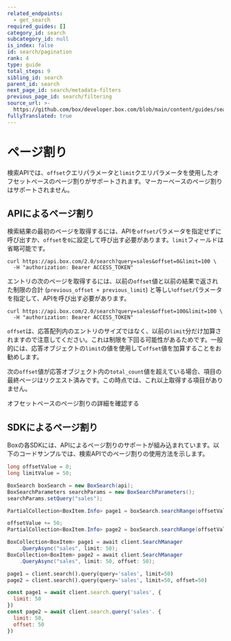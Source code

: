 ```yaml
---
related_endpoints:
  - get_search
required_guides: []
category_id: search
subcategory_id: null
is_index: false
id: search/pagination
rank: 4
type: guide
total_steps: 9
sibling_id: search
parent_id: search
next_page_id: search/metadata-filters
previous_page_id: search/filtering
source_url: >-
  https://github.com/box/developer.box.com/blob/main/content/guides/search/4-pagination.md
fullyTranslated: true
---
```

# ページ割り

検索APIでは、`offset`クエリパラメータと`limit`クエリパラメータを使用したオフセットベースのページ割りがサポートされます。マーカーベースのページ割りはサポートされません。

## APIによるページ割り

検索結果の最初のページを取得するには、APIを`offset`パラメータを指定せずに呼び出すか、`offset`を`0`に設定して呼び出す必要があります。`limit`フィールドは省略可能です。

```curl
curl https://api.box.com/2.0/search?query=sales&offset=0&limit=100 \
  -H "authorization: Bearer ACCESS_TOKEN"
```

エントリの次のページを取得するには、以前の`offset`値と以前の結果で返された制限の合計 (`previous_offset + previous_limit`) と等しい`offset`パラメータを指定して、APIを呼び出す必要があります。

```curl
curl https://api.box.com/2.0/search?query=sales&offset=100&limit=100 \
  -H "authorization: Bearer ACCESS_TOKEN"
```

<Message type="notice">

`offset`は、応答配列内のエントリのサイズではなく、以前の`limit`分だけ加算されますので注意してください。これは制限を下回る可能性があるためです。一般的には、応答オブジェクトの`limit`の値を使用して`offset`値を加算することをお勧めします。

</Message>

次の`offset`値が応答オブジェクト内の`total_count`値を超えている場合、項目の最終ページはリクエスト済みです。この時点では、これ以上取得する項目がありません。

<CTA to="g://api-calls/pagination/offset-based">

オフセットベースのページ割りの詳細を確認する

</CTA>

## SDKによるページ割り

Boxの各SDKには、APIによるページ割りのサポートが組み込まれています。以下のコードサンプルでは、検索APIでのページ割りの使用方法を示します。

<!-- markdownlint-disable line-length -->

<Tabs>

<Tab title="Java">

```java
long offsetValue = 0;
long limitValue = 50;

BoxSearch boxSearch = new BoxSearch(api);
BoxSearchParameters searchParams = new BoxSearchParameters();
searchParams.setQuery("sales");

PartialCollection<BoxItem.Info> page1 = boxSearch.searchRange(offsetValue, limitValue, searchParams);

offsetValue += 50;
PartialCollection<BoxItem.Info> page2 = boxSearch.searchRange(offsetValue, limitValue, searchParams);
```

</Tab>

<Tab title=".NET">

```csharp
BoxCollection<BoxItem> page1 = await client.SearchManager
    .QueryAsync("sales", limit: 50);
BoxCollection<BoxItem> page2 = await client.SearchManager
    .QueryAsync("sales", limit: 50, offset: 50);
```

</Tab>

<Tab title="Python">

```py
page1 = client.search().query(query='sales', limit=50)
page2 = client.search().query(query='sales', limit=50, offset=50)
```

</Tab>

<Tab title="Node">

```js
const page1 = await client.search.query('sales', {
  limit: 50
})
const page2 = await client.search.query('sales'. {
  limit: 50,
  offset: 50
})
```

</Tab>

</Tabs>

<!-- markdownlint-enable line-length -->
